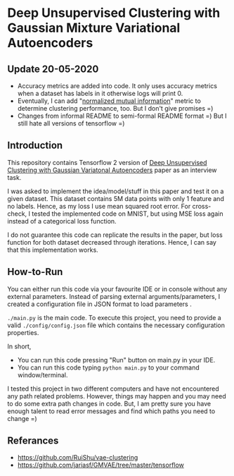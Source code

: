 # Deep Unsupervised Clustering with Gaussian Mixture Variational Autoencoders

## Update 20-05-2020

- Accuracy metrics are added into code. It only uses accuracy metrics when a dataset has labels in it otherwise logs will print 0.
- Eventually, I can add "[normalized mutual information](https://scikit-learn.org/stable/modules/generated/sklearn.metrics.normalized_mutual_info_score.html#sklearn.metrics.normalized_mutual_info_score)" metric to determine clustering performance, too. But I don't give promises =) 
- Changes from informal README to semi-formal README format =) But I still hate all versions of tensorflow =)

## Introduction

This repository contains Tensorflow 2 version of [Deep Unsupervised Clustering with Gaussian Variatonal Autoencoders](https://arxiv.org/pdf/1611.02648.pdf) paper as an interview task.

I was asked to implement the idea/model/stuff in this paper and test it on a given dataset. This dataset contains 5M data points with only 1 feature and no labels. Hence, as my loss I use mean squared root error. For cross-check, I tested the implemented code on MNIST, but using MSE loss again instead of a categorical loss function. 

I do not guarantee this code can replicate the results in the paper, but loss function for both dataset decreased through iterations. Hence, I can say that this implementation works. 

## How-to-Run

You can either run this code via your favourite IDE or in console without any external parameters. Instead of parsing external  arguments/parameters, I created a configuration file in JSON format to load parameters . 

`./main.py` is the main code. To execute this project, you need to provide a valid `./config/config.json` file which contains the necessary configuration properties. 

In short,
- You can run this code pressing "Run" button on main.py in your IDE.
- You can run this code typing `python main.py` to your command window/terminal.

I tested this project in two different computers and have not encountered any path related problems. However, things may happen and you may need to do some extra path changes in code. But, I am pretty sure you have enough talent to read error messages and find which paths you need to change =)

## Referances
- https://github.com/RuiShu/vae-clustering
- https://github.com/jariasf/GMVAE/tree/master/tensorflow


